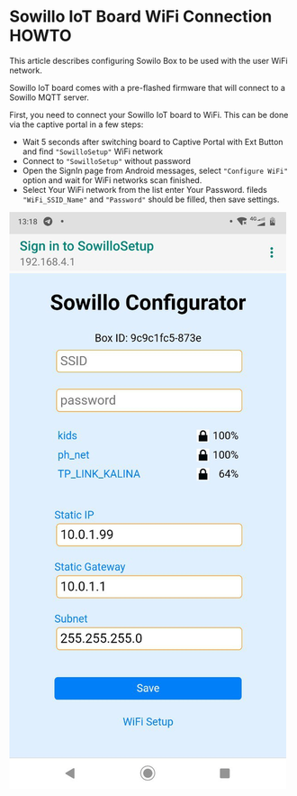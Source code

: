 # Sowillo IoT Board WiFi Connection HOWTO

This article describes configuring Sowilo Box to be used with the user WiFi network.

Sowillo IoT board comes with a pre-flashed firmware that will connect to
a Sowillo MQTT server.

First, you need to connect your Sowillo IoT board to WiFi. This can be
done via the captive portal in a few steps:

- Wait 5 seconds after switching board to Captive Portal with Ext Button and find `"SowilloSetup"` WiFi network
- Connect to `"SowilloSetup"` without password
- Open the SignIn page from Android messages, select `"Configure WiFi"` option and wait for WiFi networks scan finished.
- Select Your WiFi network from the list enter Your Password.
    fileds `"WiFi_SSID_Name"` and `"Password"` should be filled, then save settings.

<!-- <img src="./Pictures/sowillo_configurator.jpg" alt="sowillo_configurator" height="400"> -->
![](./Pictures/sowillo_configurator.jpg)